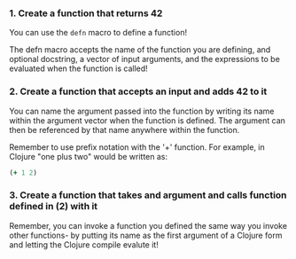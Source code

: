 ### 1. Create a function that returns 42

You can use the `defn` macro to define a function!

The defn macro accepts the name of the function you are defining, and optional docstring, a vector of input arguments, and the expressions to be evaluated when the function is called!


### 2. Create a function that accepts an input and adds 42 to it 

You can name the argument passed into the function by writing its name within the argument vector when the function is defined. The argument can then be referenced by that name anywhere within the function.

Remember to use prefix notation with the '+' function. For example, in Clojure "one plus two" would be written as:

```clojure
(+ 1 2)
```

### 3. Create a function that takes and argument and calls function defined in (2) with it

Remember, you can invoke a function you defined the same way you invoke other functions- by putting its name as the first argument of a Clojure form and letting the Clojure compile evalute it!